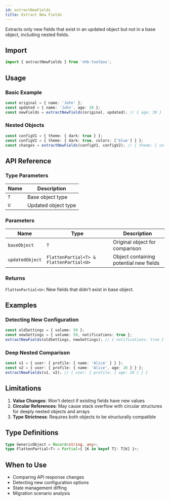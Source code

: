 ```yaml
---
id: extractNewFields
title: Extract New Fields
---
```


Extracts only new fields that exist in an updated object but not in a base object, including nested fields.

## Import

```typescript
import { extractNewFields } from 'nhb-toolbox';
```

## Usage

### Basic Example

```typescript
const original = { name: 'John' };
const updated = { name: 'John', age: 30 };
const newFields = extractNewFields(original, updated); // { age: 30 }
```

### Nested Objects

```typescript
const configV1 = { theme: { dark: true } };
const configV2 = { theme: { dark: true, colors: ['blue'] } };
const changes = extractNewFields(configV1, configV2); // { theme: { colors: ['blue'] } }
```

## API Reference

### Type Parameters

| Name | Description |
|------|-------------|
| `T`  | Base object type |
| `U`  | Updated object type |

### Parameters

| Name | Type | Description |
|------|------|-------------|
| `baseObject` | `T` | Original object for comparison |
| `updatedObject` | `FlattenPartial<T> & FlattenPartial<U>` | Object containing potential new fields |

### Returns

`FlattenPartial<U>`: New fields that didn't exist in base object.

## Examples

### Detecting New Configuration

```typescript
const oldSettings = { volume: 50 };
const newSettings = { volume: 50, notifications: true };
extractNewFields(oldSettings, newSettings); // { notifications: true }
```

### Deep Nested Comparison

```typescript
const v1 = { user: { profile: { name: 'Alice' } } };
const v2 = { user: { profile: { name: 'Alice', age: 28 } } };
extractNewFields(v1, v2); // { user: { profile: { age: 28 } } }
```

## Limitations

1. **Value Changes**: Won't detect if existing fields have new values
2. **Circular References**: May cause stack overflow with circular structures for deeply nested objects and arrays
3. **Type Strictness**: Requires both objects to be structurally compatible

## Type Definitions

```typescript
type GenericObject = Record<string, any>;
type FlattenPartial<T> = Partial<{ [K in keyof T]: T[K] }>;
```

## When to Use

- Comparing API response changes
- Detecting new configuration options
- State management diffing
- Migration scenario analysis
